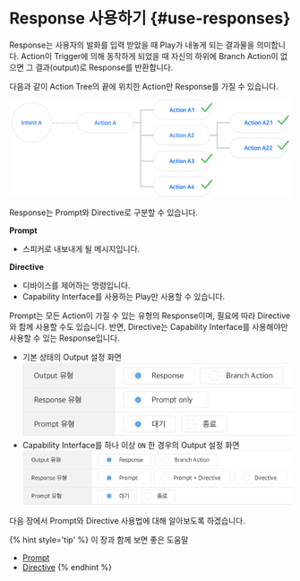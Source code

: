 Response 사용하기 {#use-responses}
====================

Response는 사용자의 발화를 입력 받았을 때 Play가 내놓게 되는 결과물을 의미합니다.
Action이 Trigger에 의해 동작하게 되었을 때 자신의 하위에 Branch Action이 없으면 그 결과(output)로 Response를 반환합니다.

다음과 같이 Action Tree의 끝에 위치한 Action만 Response를 가질 수 있습니다.

![](../images/create-plays-with-play-builder/ch3_3234_01.png)

Response는 Prompt와 Directive로 구분할 수 있습니다.

**Prompt** <br>
* 스피커로 내보내게 될 메시지입니다.

**Directive** <br>
* 디바이스를 제어하는 명령입니다.
* Capability Interface를 사용하는 Play만 사용할 수 있습니다.

Prompt는 모든 Action이 가질 수 있는 유형의 Response이며, 필요에 따라 Directive와 함께 사용할 수도 있습니다.
반면, Directive는 Capability Interface를 사용해야만 사용할 수 있는 Response입니다.

* 기본 상태의 Output 설정 화면 <br>
![](../images/create-plays-with-play-builder/ch3_3234_c01.png)
* Capability Interface를 하나 이상 `ON` 한 경우의 Output 설정 화면
![](../images/create-plays-with-play-builder/ch3_3234_c02.png)  

다음 장에서 Prompt와 Directive 사용법에 대해 알아보도록 하겠습니다.

{% hint style='tip' %}
이 장과 함께 보면 좋은 도움말
  * [Prompt](/create-plays-with-play-builder/use-prompts.md)
  * [Directive](/create-plays-with-play-builder/use-directives.md)
{% endhint %}
